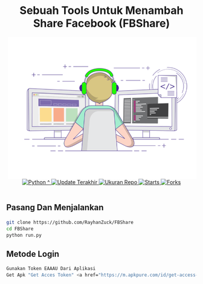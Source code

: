 <h1 align="center"><b>Sebuah Tools Untuk Menambah Share Facebook (FBShare)</b></h1>

<div align="center">
  
  <img align="right" alt="GIF" src="https://raw.githubusercontent.com/devSouvik/devSouvik/master/gif3.gif" width="500"/>
  </a>
  <a href="https://github.com/RayhanZuck">
    <img alt="Python ^" src="https://img.shields.io/static/v1?label=Code&message=Python&color=brightgreen"/>
  </a>
  <a href="https://github.com/RayhanZuck">
    <img alt="Update Terakhir" src="https://img.shields.io/badge/Update%20Terakhir-12Maret-orange"/>
  </a>
   <a href="https://github.com/RayhanZuck">
    <img alt="Ukuran Repo" src="https://img.shields.io/badge/Ukuran%20Repo-371.40KB-blue"/>
  </a>
  <a href="https://www.facebook.com/Rayhan.27.Xyz">
    <img alt="Starts" src="https://img.shields.io/badge/facebook:%20Rayhan%20Cringe%20Ajg-344E86?style=for-the-badge&logo=facebook&logoColor=white"/>
  </a>
  <a href="https://github.com/RayhanZuck">
    <img alt="Forks" src="https://img.shields.io/badge/Github:%20RayhanZuck-lightgrey?style=for-the-badge&logo=github&logoColor=white"/>
  </a>
</div>
<br>

## Pasang Dan Menjalankan
```sh
git clone https://github.com/RayhanZuck/FBShare
cd FBShare
python run.py
```
## Metode Login
```sh
Gunakan Token EAAAU Dari Aplikasi
Get Apk "Get Acces Token" <a href="https://m.apkpure.com/id/get-access-token/com.proit.thaison.getaccesstokenfacebook/download?from=amp_info">"Download Disini"</a>
